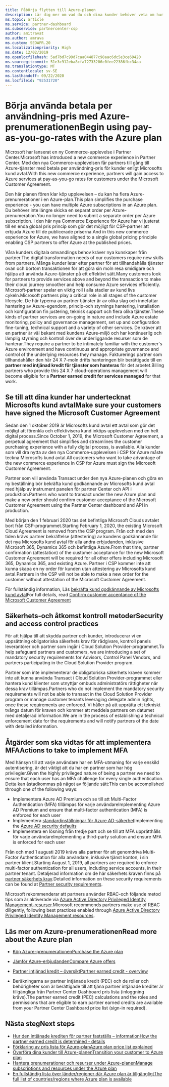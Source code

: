 ```yaml
---
title: Påbörja flytten till Azure-planen
description: Lär dig mer om vad du och dina kunder behöver veta om hur du använder Azures betala per användning-plan, inklusive första stegen, säkerhets åtgärder och hur du kommer igång.
ms.topic: article
ms.service: partner-dashboard
ms.subservice: partnercenter-csp
author: amitravat
ms.author: amrava
ms.custom: SEOAPR.20
ms.localizationpriority: High
ms.date: 12/02/2019
ms.openlocfilehash: 5ad7bd7c99d7caa044877c98aac6dc5e3ce69420
ms.sourcegitcommit: 51e3c912eba8cfa72733206c0fee22386fbc34aa
ms.translationtype: MT
ms.contentlocale: sv-SE
ms.lasthandoff: 09/22/2020
ms.locfileid: "92531720"
---
```

# <a name="begin-using-pay-as-you-go-rates-with-the-azure-plan"></a><span data-ttu-id="2a259-103">Börja använda betala per användning-pris med Azure-prenumerationen</span><span class="sxs-lookup"><span data-stu-id="2a259-103">Begin using pay-as-you-go-rates with the Azure plan</span></span>

<span data-ttu-id="2a259-104">Microsoft har lanserat en ny Commerce-upplevelse i Partner Center.</span><span class="sxs-lookup"><span data-stu-id="2a259-104">Microsoft has introduced a new commerce experience in Partner Center.</span></span>  <span data-ttu-id="2a259-105">Med den nya Commerce-upplevelsen får partners till gång till Azure-tjänster med betala per användning-pris för kunder enligt Microsofts kund avtal.</span><span class="sxs-lookup"><span data-stu-id="2a259-105">With this new commerce experience, partners will gain access to Azure services at pay-as-you-go rates for customers under the Microsoft Customer Agreement.</span></span>

<span data-ttu-id="2a259-106">Den här planen fören klar köp upplevelsen – du kan ha flera Azure-prenumerationer i en Azure-plan.</span><span class="sxs-lookup"><span data-stu-id="2a259-106">This plan simplifies the purchase experience - you can have multiple Azure subscriptions in an Azure plan.</span></span> <span data-ttu-id="2a259-107">Du behöver inte längre skicka en separat order per Azure-prenumeration.</span><span class="sxs-lookup"><span data-stu-id="2a259-107">You no longer need to submit a separate order per Azure subscription.</span></span> <span data-ttu-id="2a259-108">I den här nya Commerce Experience för Azure har vi justerat till en enda global pris princip som gör det möjligt för CSP-partner att erbjuda Azure till de publicerade priserna.</span><span class="sxs-lookup"><span data-stu-id="2a259-108">And in this new commerce experience for Azure, we have aligned to a single global pricing principle enabling CSP partners to offer Azure at the published prices.</span></span>

<span data-ttu-id="2a259-109">Våra kunders digitala omvandlings behov kräver nya kunskaper från partner.</span><span class="sxs-lookup"><span data-stu-id="2a259-109">The digital transformation needs of our customers require new skills from partners.</span></span> <span data-ttu-id="2a259-110">Många kunder letar efter partner för att tillhandahålla tjänster ovan och bortom transaktionen för att göra sin moln resa smidigare och hjälpa att använda Azure-tjänster på ett effektivt sätt.</span><span class="sxs-lookup"><span data-stu-id="2a259-110">Many customers look for partners to provide services above and beyond the transaction to make their cloud journey smoother and help consume Azure services efficiently.</span></span> <span data-ttu-id="2a259-111">Microsoft-partner spelar en viktig roll i alla stadier av kund livs cykeln.</span><span class="sxs-lookup"><span data-stu-id="2a259-111">Microsoft partners play a critical role in all stages of the customer lifecycle.</span></span> <span data-ttu-id="2a259-112">De här typerna av partner tjänster är av olika slag och innefattar hantering av Azure-egendom, princip-och styrnings hantering, installation och konfiguration fin justering, teknisk support och flera olika tjänster.</span><span class="sxs-lookup"><span data-stu-id="2a259-112">These kinds of partner services are on-going in nature and include Azure estate monitoring, policy and governance management, set up and configuration fine-tuning, technical support and a variety of other services.</span></span> <span data-ttu-id="2a259-113">De kräver att en partner är väl bekant med kundens Azure-miljö och har kontinuerlig och lämplig styrning och kontroll över de underliggande resurser som de hanterar.</span><span class="sxs-lookup"><span data-stu-id="2a259-113">They require a partner to be intimately familiar with the customer's Azure environment and have continuous and appropriate governance and control of the underlying resources they manage.</span></span> <span data-ttu-id="2a259-114">Fakturerings partner som tillhandahåller den här 24 X 7-moln drifts hanteringen blir berättigade till en **partner med intjänad kredit för tjänster som hanteras** för det arbetet.</span><span class="sxs-lookup"><span data-stu-id="2a259-114">Billing partners who provide this 24 X 7 cloud-operations management will become eligible for a **Partner earned credit for services managed** for that work.</span></span>

## <a name="make-sure-your-customers-have-signed-the-microsoft-customer-agreement"></a><span data-ttu-id="2a259-115">Se till att dina kunder har undertecknat Microsofts kund avtal</span><span class="sxs-lookup"><span data-stu-id="2a259-115">Make sure your customers have signed the Microsoft Customer Agreement</span></span>

<span data-ttu-id="2a259-116">Sedan den 1 oktober 2019 är Microsofts kund avtal ett avtal som gör det möjligt att förenkla och effektivisera kund inköps upplevelsen med en helt digital process.</span><span class="sxs-lookup"><span data-stu-id="2a259-116">Since October 1, 2019, the Microsoft Customer Agreement, a perpetual agreement that simplifies and streamlines the customer purchasing experience with a fully digital process, is available.</span></span> <span data-ttu-id="2a259-117">Alla kunder som vill dra nytta av den nya Commerce-upplevelsen i CSP för Azure måste teckna Microsofts kund avtal.</span><span class="sxs-lookup"><span data-stu-id="2a259-117">All customers who want to take advantage of the new commerce experience in CSP for Azure must sign the Microsoft Customer Agreement.</span></span>

<span data-ttu-id="2a259-118">Partner som vill använda Transact under den nya Azure-planen och göra en ny beställning bör bekräfta kund godkännande av Microsofts kund avtal med hjälp av instrument panelen för partner Center och API i produktion.</span><span class="sxs-lookup"><span data-stu-id="2a259-118">Partners who want to transact under the new Azure plan and make a new order should confirm customer acceptance of the Microsoft Customer Agreement using the Partner Center dashboard and API in production.</span></span>

<span data-ttu-id="2a259-119">Med början den 1 februari 2020 tas det befintliga Microsoft Clouds avtalet bort från CSP-programmet.</span><span class="sxs-lookup"><span data-stu-id="2a259-119">Starting February 1, 2020, the existing Microsoft Cloud Agreement is removed from the CSP program.</span></span> <span data-ttu-id="2a259-120">Från och med den tiden krävs partner bekräftelse (attestering) av kundens godkännande för det nya Microsofts kund avtal för alla andra erbjudanden, inklusive Microsoft 365, Dynamics 365 och befintliga Azure.</span><span class="sxs-lookup"><span data-stu-id="2a259-120">From that time, partner confirmation (attestation) of the customer acceptance for the new Microsoft Customer Agreement will be required for all other offers including Microsoft 365, Dynamics 365, and existing Azure.</span></span> <span data-ttu-id="2a259-121">Partner i CSP kommer inte att kunna skapa en ny order för kunden utan attestering av Microsofts kund avtal.</span><span class="sxs-lookup"><span data-stu-id="2a259-121">Partners in the CSP will not be able to make a new order for the customer without attestation of the Microsoft Customer Agreement.</span></span>

<span data-ttu-id="2a259-122">För fullständig information, Läs [bekräfta kund godkännande av Microsofts kund avtal](confirm-customer-agreement.md)</span><span class="sxs-lookup"><span data-stu-id="2a259-122">For full details, read [Confirm customer acceptance of the Microsoft Customer Agreement](confirm-customer-agreement.md)</span></span>

## <a name="security-and-access-control-practices"></a><span data-ttu-id="2a259-123">Säkerhets-och åtkomst kontroll metoder</span><span class="sxs-lookup"><span data-stu-id="2a259-123">Security and access control practices</span></span>

<span data-ttu-id="2a259-124">För att hjälpa till att skydda partner och kunder, introducerar vi en uppsättning obligatoriska säkerhets krav för rådgivare, kontroll panels leverantörer och partner som ingår i Cloud Solution Provider-programmet.</span><span class="sxs-lookup"><span data-stu-id="2a259-124">To help safeguard partners and customers, we are introducing a set of mandatory security requirements for Advisors, Control Panel Vendors, and partners participating in the Cloud Solution Provider program.</span></span>

<span data-ttu-id="2a259-125">Partner som inte implementerar de obligatoriska säkerhets kraven kommer inte att kunna använda Transact i Cloud Solution Provider-programmet eller hantera kund klienter som utnyttjar ombuds administratörs rättigheter när dessa krav tillämpas.</span><span class="sxs-lookup"><span data-stu-id="2a259-125">Partners who do not implement the mandatory security requirements will not be able to transact in the Cloud Solution Provider program or manage customer tenants leveraging delegate admin rights, once these requirements are enforced.</span></span> <span data-ttu-id="2a259-126">Vi håller på att upprätta ett tekniskt tvångs datum för kraven och kommer att meddela partners om datumet med detaljerad information.</span><span class="sxs-lookup"><span data-stu-id="2a259-126">We are in the process of establishing a technical enforcement date for the requirements and will notify partners of the date with detailed information.</span></span>

## <a name="actions-to-take-to-implement-mfa"></a><span data-ttu-id="2a259-127">Åtgärder som ska vidtas för att implementera MFA</span><span class="sxs-lookup"><span data-stu-id="2a259-127">Actions to take to implement MFA</span></span>

<span data-ttu-id="2a259-128">Med hänsyn till att varje användare har en MFA-utmaning för varje enskild autentisering, är det viktigt att du har en partner som har hög privilegier.</span><span class="sxs-lookup"><span data-stu-id="2a259-128">Given the highly privileged nature of being a partner we need to ensure that each user has an MFA challenge for every single authentication.</span></span> <span data-ttu-id="2a259-129">Detta kan åstadkommas på något av följande sätt:</span><span class="sxs-lookup"><span data-stu-id="2a259-129">This can be accomplished through one of the following ways:</span></span>

- <span data-ttu-id="2a259-130">Implementera Azure AD Premium och se till att Multi-Factor Authentication (MFA) tillämpas för varje användare</span><span class="sxs-lookup"><span data-stu-id="2a259-130">Implementing Azure AD Premium and ensure that multi-factor authentication (MFA) is enforced for each user</span></span>
- <span data-ttu-id="2a259-131">Implementera [standardinställningar för Azure AD-säkerhet](/azure/active-directory/conditional-access/concept-conditional-access-security-defaults)</span><span class="sxs-lookup"><span data-stu-id="2a259-131">Implementing the [Azure AD security defaults](/azure/active-directory/conditional-access/concept-conditional-access-security-defaults)</span></span>
- <span data-ttu-id="2a259-132">Implementera en lösning från tredje part och se till att MFA upprätthålls för varje användare</span><span class="sxs-lookup"><span data-stu-id="2a259-132">Implementing a third-party solution and ensure MFA is enforced for each user</span></span>

<span data-ttu-id="2a259-133">Från och med 1 augusti 2019 krävs alla partner för att genomdriva Multi-Factor Authentication för alla användare, inklusive tjänst konton, i sin partner klient.</span><span class="sxs-lookup"><span data-stu-id="2a259-133">Starting August 1, 2019, all partners are required to enforce multi-factor authentication for all users, including service accounts, in their partner tenant.</span></span> <span data-ttu-id="2a259-134">Detaljerad information om de här säkerhets kraven finns på [partner säkerhets krav](partner-security-requirements.md).</span><span class="sxs-lookup"><span data-stu-id="2a259-134">Detailed information on these security requirements can be found at [Partner security requirements](partner-security-requirements.md).</span></span>

<span data-ttu-id="2a259-135">Microsoft rekommenderar att partners använder RBAC-och följande metod tips som är aktiverade via [Azure Active Directory Privileged Identity Management-resurser](/azure/active-directory/privileged-identity-management/pim-configure).</span><span class="sxs-lookup"><span data-stu-id="2a259-135">Microsoft recommends partners make use of RBAC diligently, following best practices enabled through [Azure Active Directory Privileged Identity Management resources](/azure/active-directory/privileged-identity-management/pim-configure).</span></span>

## <a name="read-more-about-the-azure-plan"></a><span data-ttu-id="2a259-136">Läs mer om Azure-prenumerationen</span><span class="sxs-lookup"><span data-stu-id="2a259-136">Read more about the Azure plan</span></span>

- [<span data-ttu-id="2a259-137">Köp Azure-prenumerationen</span><span class="sxs-lookup"><span data-stu-id="2a259-137">Purchase the Azure plan</span></span>](purchase-azure-plan.md)

- [<span data-ttu-id="2a259-138">Jämför Azure-erbjudanden</span><span class="sxs-lookup"><span data-stu-id="2a259-138">Compare Azure offers</span></span>](compare-azure-offers.md)

- [<span data-ttu-id="2a259-139">Partner intjänad kredit – översikt</span><span class="sxs-lookup"><span data-stu-id="2a259-139">Partner earned credit - overview</span></span>](partner-earned-credit.md)

- <span data-ttu-id="2a259-140">Beräkningarna av partner intjänade kredit (PEC) och de roller och behörigheter som är berättigade till att tjäna partner intjänade krediter är tillgängliga från Partner Center Dashboard pris lista (inloggning krävs).</span><span class="sxs-lookup"><span data-stu-id="2a259-140">The partner earned credit (PEC) calculations and the roles and permissions that are eligible to earn partner earned credits are available from your Partner Center Dashboard price list (sign-in required).</span></span>

## <a name="next-steps"></a><span data-ttu-id="2a259-141">Nästa steg</span><span class="sxs-lookup"><span data-stu-id="2a259-141">Next steps</span></span> 

- [<span data-ttu-id="2a259-142">Hur den intjänade krediten för partner fastställs – information</span><span class="sxs-lookup"><span data-stu-id="2a259-142">How the partner earned credit is determined - details</span></span>](partner-earned-credit-explanation.md)
- [<span data-ttu-id="2a259-143">Förklaring av pris lista för Azure-plan</span><span class="sxs-lookup"><span data-stu-id="2a259-143">Azure plan price list explained</span></span>](azure-plan-price-list.md)
- [<span data-ttu-id="2a259-144">Överföra dina kunder till Azure-planen</span><span class="sxs-lookup"><span data-stu-id="2a259-144">Transition your customer to Azure plan</span></span>](azure-plan-transition.md)
- [<span data-ttu-id="2a259-145">Hantera prenumerationer och resurser under Azure-planen</span><span class="sxs-lookup"><span data-stu-id="2a259-145">Manage subscriptions and resources under the Azure plan</span></span>](azure-plan-manage.md)
- [<span data-ttu-id="2a259-146">En fullständig lista över länder/regioner där Azure plan är tillgängligt</span><span class="sxs-lookup"><span data-stu-id="2a259-146">The full list of countries/regions where Azure plan is available</span></span>](https://query.prod.cms.rt.microsoft.com/cms/api/am/binary/RE3QN0x)